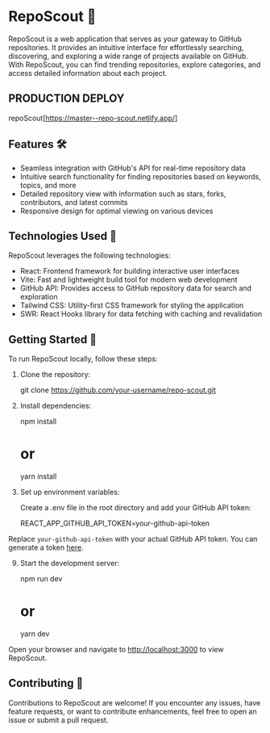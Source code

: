 RepoScout 🚀
============

RepoScout is a web application that serves as your gateway to GitHub repositories. It provides an intuitive interface for effortlessly searching, discovering, and exploring a wide range of projects available on GitHub. With RepoScout, you can find trending repositories, explore categories, and access detailed information about each project.

PRODUCTION DEPLOY
----------------
repoScout[https://master--repo-scout.netlify.app/]

Features 🛠️
------------

*   Seamless integration with GitHub's API for real-time repository data
*   Intuitive search functionality for finding repositories based on keywords, topics, and more
*   Detailed repository view with information such as stars, forks, contributors, and latest commits
*   Responsive design for optimal viewing on various devices

Technologies Used 🤖
--------------------

RepoScout leverages the following technologies:

*   React: Frontend framework for building interactive user interfaces
*   Vite: Fast and lightweight build tool for modern web development
*   GitHub API: Provides access to GitHub repository data for search and exploration
*   Tailwind CSS: Utility-first CSS framework for styling the application
*   SWR: React Hooks library for data fetching with caching and revalidation

Getting Started 🚀
------------------

To run RepoScout locally, follow these steps:

1.  Clone the repository:

    git clone https://github.com/your-username/repo-scout.git

3.  Install dependencies:

    npm install
    # or
    yarn install

5.  Set up environment variables:

    Create a .env file in the root directory and add your GitHub API token:

    REACT_APP_GITHUB_API_TOKEN=your-github-api-token

Replace `your-github-api-token` with your actual GitHub API token. You can generate a token [here](https://github.com/settings/tokens).

9.  Start the development server:

    npm run dev
    # or
    yarn dev

Open your browser and navigate to [http://localhost:3000](http://localhost:3000) to view RepoScout.

Contributing 🤝
---------------

Contributions to RepoScout are welcome! If you encounter any issues, have feature requests, or want to contribute enhancements, feel free to open an issue or submit a pull request.

